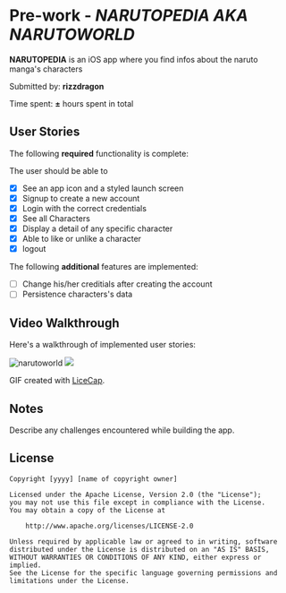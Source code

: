 # Pre-work - *NARUTOPEDIA AKA NARUTOWORLD*

**NARUTOPEDIA** is an iOS app where you find infos about the naruto manga's characters

Submitted by: **rizzdragon**

Time spent: **±** hours spent in total

## User Stories

The following **required** functionality is complete:

The user should be able to
* [x] See an app icon and a styled launch screen
* [x] Signup to create a new account
* [x] Login with the correct credentials
* [x] See all Characters
* [x] Display a detail of any specific character
* [x] Able to like or unlike a character
* [x] logout

The following **additional** features are implemented:

- [ ] Change his/her creditials after creating the account
- [ ] Persistence characters's data

## Video Walkthrough

Here's a walkthrough of implemented user stories:

![narutoworld](https://github.com/itsjoelsango/NarutoWorld/assets/125734516/4e17d40d-60b8-48fe-840d-5090a7b120c3)
<image src="https://private-user-images.githubusercontent.com/125734516/262706724-4e17d40d-60b8-48fe-840d-5090a7b120c3.gif?jwt=eyJhbGciOiJIUzI1NiIsInR5cCI6IkpXVCJ9.eyJpc3MiOiJnaXRodWIuY29tIiwiYXVkIjoicmF3LmdpdGh1YnVzZXJjb250ZW50LmNvbSIsImtleSI6ImtleTEiLCJleHAiOjE2OTI4MDIxNTAsIm5iZiI6MTY5MjgwMTg1MCwicGF0aCI6Ii8xMjU3MzQ1MTYvMjYyNzA2NzI0LTRlMTdkNDBkLTYwYjgtNDhmZS04NDBkLTUwOTBhN2IxMjBjMy5naWY_WC1BbXotQWxnb3JpdGhtPUFXUzQtSE1BQy1TSEEyNTYmWC1BbXotQ3JlZGVudGlhbD1BS0lBSVdOSllBWDRDU1ZFSDUzQSUyRjIwMjMwODIzJTJGdXMtZWFzdC0xJTJGczMlMkZhd3M0X3JlcXVlc3QmWC1BbXotRGF0ZT0yMDIzMDgyM1QxNDQ0MTBaJlgtQW16LUV4cGlyZXM9MzAwJlgtQW16LVNpZ25hdHVyZT1jNmU0NTY4MDE1YjAzMWFlM2MwYzM5Mzg0ZTA3NjkyZWZmYzdkMTI3NTJmNzQ2MDFhZTQ5M2FkM2MyZjBlZTk5JlgtQW16LVNpZ25lZEhlYWRlcnM9aG9zdCZhY3Rvcl9pZD0wJmtleV9pZD0wJnJlcG9faWQ9MCJ9.oqdB-L0zbOJVve60H9I6Bx431CqlXPV016GgN45y4kc">


GIF created with [LiceCap](http://www.cockos.com/licecap/).

## Notes

Describe any challenges encountered while building the app.

## License

    Copyright [yyyy] [name of copyright owner]

    Licensed under the Apache License, Version 2.0 (the "License");
    you may not use this file except in compliance with the License.
    You may obtain a copy of the License at

        http://www.apache.org/licenses/LICENSE-2.0

    Unless required by applicable law or agreed to in writing, software
    distributed under the License is distributed on an "AS IS" BASIS,
    WITHOUT WARRANTIES OR CONDITIONS OF ANY KIND, either express or implied.
    See the License for the specific language governing permissions and
    limitations under the License.
